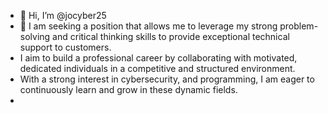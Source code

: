 - 👋 Hi, I’m @jocyber25
- 👀 I am seeking a position that allows me to leverage my strong problem-solving and critical thinking skills to provide exceptional technical support to customers.
- I aim to build a professional career by collaborating with motivated, dedicated individuals in a competitive and structured environment.
- With a strong interest in cybersecurity, and programming, I am eager to continuously learn and grow in these dynamic fields.
- 
<!---
jocyber25/jocybers25is a ✨ special ✨ repository because its `README.md` (this file) appears on your GitHub profile.
You can click the Preview link to take a look at your changes.
--->
